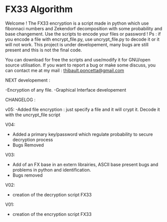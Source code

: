 # FX33 Algorithm
Welcome ! 
The FX33 encryption is a script made in python which use fibonnaci numbers and Zekendorf decomposition with some probability and base changement. 
Use the scripts to encode your files or password ! 
Ps : if you encode a file with encrypt_file.py, use uncrypt_file.py to decode it or it will not work.
This project is under developement, many bugs are still present and this is not the final code. 

You can download for free the scripts and use/modify it for GNU/open source utilisation.
If you want to report a bug or make some discuss, you can contact me at my mail : thibault.poncetta@gmail.com

NEXT developement : 

-Encryption of any file.
-Graphical Interface developement

CHANGELOG :

v05:
-Added file encryption : just specify a file and it will crypt it. Decode it with the uncrypt_file script

V04:
- Added a primary key/password which regulate probability to secure decryption process
- Bugs Removed 

V03:
- Add of an FX base in an extern librairies, ASCII base present bugs and problems in python and identification.
- Bugs removed

V02:
- creation of the decryption script FX33

V01:
- creation of the encryption script FX33
